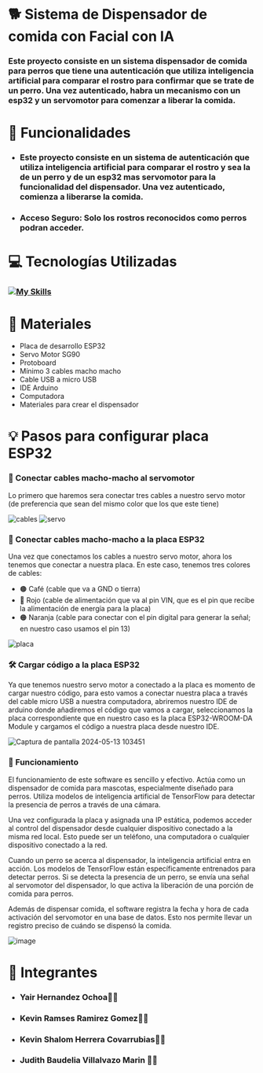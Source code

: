 # 🐕 Sistema de Dispensador de comida con Facial con IA
### Este proyecto consiste en un sistema dispensador de comida para perros que tiene una autenticación que utiliza inteligencia artificial para comparar el rostro para confirmar que se trate de un perro. Una vez autenticado, habra un mecanismo con un esp32 y un servomotor para comenzar a liberar la comida.

# 🚀 Funcionalidades
- ### Este proyecto consiste en un sistema de autenticación que utiliza inteligencia artificial para comparar el rostro y sea la de un perro y de un esp32 mas servomotor para la funcionalidad del dispensador. Una vez autenticado, comienza a liberarse la comida.
- ### Acceso Seguro: Solo los rostros reconocidos como perros podran acceder.
# 💻 Tecnologías Utilizadas
### [![My Skills](https://skillicons.dev/icons?i=js,html,css,nodejs,tensorflow)](https://skillicons.dev)

# 🧩 Materiales
* Placa de desarrollo ESP32
* Servo Motor SG90
* Protoboard
* Mínimo 3 cables macho macho
* Cable USB a micro USB
* IDE Arduino
* Computadora
* Materiales para crear el dispensador

# 💡 Pasos para configurar placa ESP32

### 🔌 Conectar cables macho-macho al servomotor
Lo primero que haremos sera conectar tres cables a nuestro servo motor (de preferencia que sean del mismo color que los que este tiene)

![cables](https://github.com/yairhdz24/Detector_Image/assets/157530840/d801fca0-5481-4aff-9f99-2fbe034b93f7)
![servo](https://github.com/yairhdz24/Detector_Image/assets/157530840/3f309f2b-e77c-4f01-972e-73106ea6c8cb)

### 🔌 Conectar cables macho-macho a la placa ESP32
Una vez que conectamos los cables a nuestro servo motor, ahora los tenemos que conectar a nuestra placa. En este caso, tenemos tres colores de cables:

* 🟤 Café (cable que va a GND o tierra)
* 🔴 Rojo (cable de alimentación que va al pin VIN, que es el pin que recibe la alimentación de energía para la placa)
* 🟠 Naranja (cable para conectar con el pin digital para generar la señal; en nuestro caso usamos el pin 13)

![placa](https://github.com/yairhdz24/Detector_Image/assets/157530840/3462bec3-e0ef-448b-9240-4b141c16b6e0)

### 🛠️ Cargar código a la placa ESP32
Ya que tenemos nuestro servo motor a conectado a la placa es momento de cargar nuestro código, para esto vamos a conectar nuestra placa a través del cable micro USB a nuestra computadora, abriremos nuestro IDE de arduino donde añadiremos el código que vamos a cargar, seleccionamos la placa correspondiente que en nuestro caso es la placa ESP32-WROOM-DA Module y cargamos el código a nuestra placa desde nuestro IDE.

![Captura de pantalla 2024-05-13 103451](https://github.com/yairhdz24/Detector_Image/assets/157530840/addb31b8-b45b-4309-a466-01d04170db8b)


### 🐾 Funcionamiento
El funcionamiento de este software es sencillo y efectivo. Actúa como un dispensador de comida para mascotas, especialmente diseñado para perros. Utiliza modelos de inteligencia artificial de TensorFlow para detectar la presencia de perros a través de una cámara.

Una vez configurada la placa y asignada una IP estática, podemos acceder al control del dispensador desde cualquier dispositivo conectado a la misma red local. Esto puede ser un teléfono, una computadora o cualquier dispositivo conectado a la red.

Cuando un perro se acerca al dispensador, la inteligencia artificial entra en acción. Los modelos de TensorFlow están específicamente entrenados para detectar perros. Si se detecta la presencia de un perro, se envía una señal al servomotor del dispensador, lo que activa la liberación de una porción de comida para perros.

Además de dispensar comida, el software registra la fecha y hora de cada activación del servomotor en una base de datos. Esto nos permite llevar un registro preciso de cuándo se dispensó la comida.

![image](https://github.com/yairhdz24/Dispensador-IoT-IA/assets/64717200/f23de2ad-9c88-4299-8eb1-f8590246e8d1)


# 👥 Integrantes
- ### Yair Hernandez Ochoa🧑‍💻
- ### Kevin Ramses Ramirez Gomez🧑‍💼
- ### Kevin Shalom Herrera Covarrubias🧑‍💼
- ### Judith Baudelia Villalvazo Marin 👩‍💻
